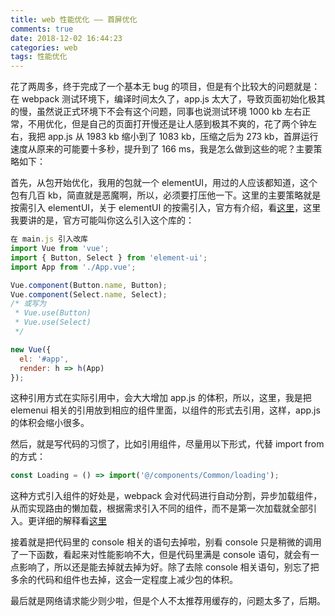 ```yaml
---
title: web 性能优化 —— 首屏优化
comments: true
date: 2018-12-02 16:44:23
categories: web
tags: 性能优化
---
```


花了两周多，终于完成了一个基本无 bug 的项目，但是有个比较大的问题就是：在 webpack 测试环境下，编译时间太久了，app.js 太大了，导致页面初始化极其的慢，虽然说正式环境下不会有这个问题，同事也说测试环境 1000 kb 左右正常，不用优化，但是自己的页面打开慢还是让人感到极其不爽的，花了两个钟左右，我把 app.js 从 1983 kb 缩小到了 1083 kb，压缩之后为 273 kb，首屏运行速度从原来的可能要十多秒，提升到了 166 ms，我是怎么做到这些的呢？主要策略如下：

首先，从包开始优化，我用的包就一个 elementUI，用过的人应该都知道，这个包有几百 kb，简直就是恶魔啊，所以，必须要打压他一下。这里的主要策略就是按需引入 elementUI，关于 elementUI 的按需引入，官方有介绍，看[这里](http://element-cn.eleme.io/#/zh-CN/component/quickstart)，这里我要讲的是，官方可能叫你这么引入这个库的：

```js
在 main.js 引入改库
import Vue from 'vue';
import { Button, Select } from 'element-ui';
import App from './App.vue';

Vue.component(Button.name, Button);
Vue.component(Select.name, Select);
/* 或写为
 * Vue.use(Button)
 * Vue.use(Select)
 */

new Vue({
  el: '#app',
  render: h => h(App)
});
```

这种引用方式在实际引用中，会大大增加 app.js 的体积，所以，这里，我是把 elemenui 相关的引用放到相应的组件里面，以组件的形式去引用，这样，app.js 的体积会缩小很多。

然后，就是写代码的习惯了，比如引用组件，尽量用以下形式，代替 import from 的方式：

```js
const Loading = () => import('@/components/Common/loading');
```

这种方式引入组件的好处是，webpack 会对代码进行自动分割，异步加载组件，从而实现路由的懒加载，根据需求引入不同的组件，而不是第一次加载就全部引入。更详细的解释看[这里](https://router.vuejs.org/zh/guide/advanced/lazy-loading.html#%E6%8A%8A%E7%BB%84%E4%BB%B6%E6%8C%89%E7%BB%84%E5%88%86%E5%9D%97)

接着就是把代码里的 console 相关的语句去掉啦，别看 console 只是稍微的调用了一下函数，看起来对性能影响不大，但是代码里满是 console 语句，就会有一点影响了，所以还是能去掉就去掉为好。除了去除 console 相关语句，别忘了把多余的代码和组件也去掉，这会一定程度上减少包的体积。

最后就是网络请求能少则少啦，但是个人不太推荐用缓存的，问题太多了，后期。
